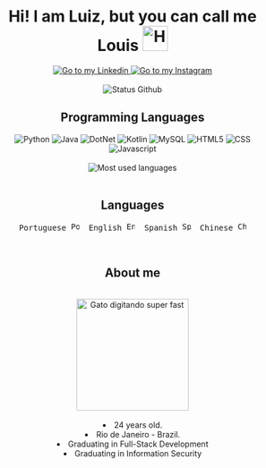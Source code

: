 <div align="center">
    <h1> Hi! I am Luiz, but you can call me Louis <img alt="Hand shaking" src="https://github.com/luizmarinhojr/luizmarinhojr/assets/100722777/54e7152c-9cb2-40ca-8dd1-a592d8d76f68" width=45px></h1>
    <a href="https://www.linkedin.com/in/luizmarinhojr/">
        <img alt="Go to my Linkedin" src="https://img.shields.io/badge/linkedin-%230077B5.svg?style=for-the-badge&logo=linkedin&logoColor=white)](https://www.linkedin.com/in/luizmarinhojr/">
    </a>
    <a href="https://www.instagram.com/loouym/">
        <img alt="Go to my Instagram" src="https://img.shields.io/badge/Instagram-%23E4405F.svg?style=for-the-badge&logo=Instagram&logoColor=white">
    </a>
</div>

<br>

<div align="center">
    <img alt="Status Github" src="https://github-readme-stats.vercel.app/api?username=luizmarinhojr&show_icons=true&theme=merko">
</div>

<div class="programming-languages" align="center">
    <h2>Programming Languages</h2>
    <img alt="Python" src="https://img.shields.io/badge/Python-FFD43B?style=for-the-badge&logo=python&logoColor=blue">
    <img alt="Java" src="https://img.shields.io/badge/java-%23ED8B00.svg?style=for-the-badge&logo=openjdk&logoColor=white">
    <img alt="DotNet" src="https://img.shields.io/badge/.NET-5C2D91?style=for-the-badge&logo=.net&logoColor=white">
    <img alt="Kotlin" src="https://img.shields.io/badge/Kotlin-0095D5?&style=for-the-badge&logo=kotlin&logoColor=white">
    <img alt="MySQL" src="https://img.shields.io/badge/MySQL-00000F?style=for-the-badge&logo=mysql&logoColor=white">
    <img alt="HTML5" src="https://img.shields.io/badge/HTML5-E34F26?style=for-the-badge&logo=html5&logoColor=white">
    <img alt="CSS" src="https://img.shields.io/badge/CSS3-1572B6?style=for-the-badge&logo=css3&logoColor=white">
    <img alt="Javascript" src="https://img.shields.io/badge/JavaScript-323330?style=for-the-badge&logo=javascript&logoColor=F7DF1E">
</div>

<br>

<div align="center">
    <img alt="Most used languages" src="https://github-readme-stats.vercel.app/api/top-langs/?username=luizmarinhojr&layout=compact">
</div>

<br>

<div class="languages" align="center">
    <h2>Languages</h2>
    <pre>Portuguese <img alt="Portuguese" src="https://hatscripts.github.io/circle-flags/flags/br.svg" width=15px>  English <img alt="English" src="https://hatscripts.github.io/circle-flags/flags/us.svg" width=15px>  Spanish <img alt="Spanish" src="https://hatscripts.github.io/circle-flags/flags/es.svg" width=15px>  Chinese <img alt="Chinese" src="https://hatscripts.github.io/circle-flags/flags/cn.svg" width=15px></pre>
</div>

<br>

<div align="center">
    <h2>About me</h2>
    <br>
    <div class="image-gif">
        <img alt="Gato digitando super fast" src="https://github.com/luizmarinhojr/luizmarinhojr/assets/100722777/9d1c2017-fdac-4e55-8308-06bee5dd5f81" height="200px">
    </div>
    <br>
    <li>24 years old.</li>
    <li>Rio de Janeiro - Brazil.</li>
    <li>Graduating in Full-Stack Development</li>
    <li>Graduating in Information Security</li>
</div>
